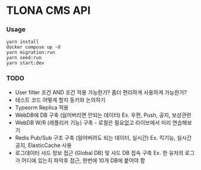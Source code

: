 # TLONA CMS API

### Usage

```
yarn install
docker compose up -d
yarn migration:run
yarn seed:run
yarn start:dev
```

### TODO

- User filter 조건 AND 조건 적용 가능한가? 좀더 편리하게 사용하게 가능한가?
- 테스트 코드 어떻게 할지 동키와 논의하기
- Typeorm Replica 적용
- WebDB에 DB 구축 (잃어버리면 안되는 데이터) Ex. 우편, Push, 공지, 보상관련
- WebDB W/R (레플리카 기능) 구축 - 로컬은 필요없고 라이브에서 미리 연습해보기
- Redis Pub/Sub 구조 구축 (잃어버려도 되는 데이터, 실시간) Ex. 킥기능, 실시간 공지, ElasticCache 사용
- 로그데이터 샤드 정보 접근 (Global DB) 및 샤드 DB 접속 구축 Ex. 한 유저의 로그가 어디에 있는지 파악후 접근, 한번에 10개 DB에 붙어야 함
